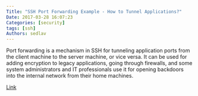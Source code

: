 ```yaml
---
Title: "SSH Port Forwarding Example - How to Tunnel Applications?"
Date: 2017-03-28 16:07:23
Categories: [security]
tags: [ssh]
Authors: sedlav
---
```


Port forwarding is a mechanism in SSH for tunneling application ports from the client machine to the server machine, or vice versa. It can be used for adding encryption to legacy applications, going through firewalls, and some system administrators and IT professionals use it for opening backdoors into the internal network from their home machines.

[Link](https://www.ssh.com/ssh/tunneling/example)
